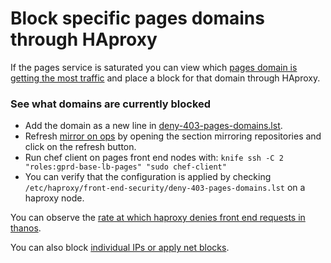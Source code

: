 # Block specific pages domains through HAproxy

If the pages service is saturated you can view which [pages domain is getting the most traffic](https://log.gprd.gitlab.net/app/dashboards#/view/8a1a3c40-7bf2-11ec-a649-b7cbb8e4f62e) and place a block for that domain through HAproxy.

### See what domains are currently blocked

* Add the domain as a new line in [deny-403-pages-domains.lst](https://gitlab.com/gitlab-com/security-tools/front-end-security/-/blob/master/deny-403-pages-domains.lst).
* Refresh [mirror on ops](https://ops.gitlab.net/infrastructure/lib/front-end-security/-/settings/repository) by opening the section mirroring repositories and click on the refresh button.
* Run chef client on pages front end nodes with: `knife ssh -C 2 "roles:gprd-base-lb-pages" "sudo chef-client"`
* You can verify that the configuration is applied by checking `/etc/haproxy/front-end-security/deny-403-pages-domains.lst` on a haproxy node.

You can observe the [rate at which haproxy denies front end requests in thanos](https://thanos.gitlab.net/graph?g0.expr=rate(haproxy_frontend_requests_denied_total%7Benv%3D%22gprd%22%2C%20type%3D%22pages%22%7D%5B5m%5D)&g0.tab=0&g0.stacked=0&g0.range_input=2d&g0.max_source_resolution=0s&g0.deduplicate=1&g0.partial_response=0&g0.store_matches=%5B%5D).

You can also block [individual IPs or apply net blocks](https://ops.gitlab.net/gitlab-com/runbooks/-/blob/master/docs/frontend/ban-netblocks-on-haproxy.md#blocking-individual-ips-and-net-blocks-on-ha-proxy).
